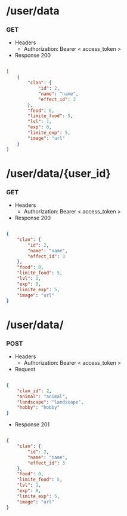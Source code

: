 # /user/data
### GET
+ Headers
   * Authorization: Bearer < access_token > 
+ Response 200

```json

[
    {
        "clan": {
            "id": 2,
            "name": "name",
            "effect_id": 3
        },
        "food": 0,
        "limite_food": 5,
        "lvl": 1,
        "exp": 0,
        "limite_exp": 5,
        "image": "url"
    }
]

```
# /user/data/{user_id}
### GET
+ Headers
   * Authorization: Bearer < access_token >   
+ Response 200

```json

{
    "clan": {
        "id": 2,
        "name": "name",
        "effect_id": 3
    },
    "food": 0,
    "limite_food": 5,
    "lvl": 1,
    "exp": 0,
    "limite_exp": 5,
    "image": "url"
}

```
# /user/data/
### POST
+ Headers
   * Authorization: Bearer < access_token > 
+ Request
```json

{
    "clan_id": 2,
    "animal": "animal",
    "landscape": "landscape",
    "hobby": "hobby"
}

```  
+ Response 201

```json

{
    "clan": {
        "id": 2,
        "name": "name",
        "effect_id": 3
    },
    "food": 0,
    "limite_food": 5,
    "lvl": 1,
    "exp": 0,
    "limite_exp": 5,
    "image": "url"
}

```